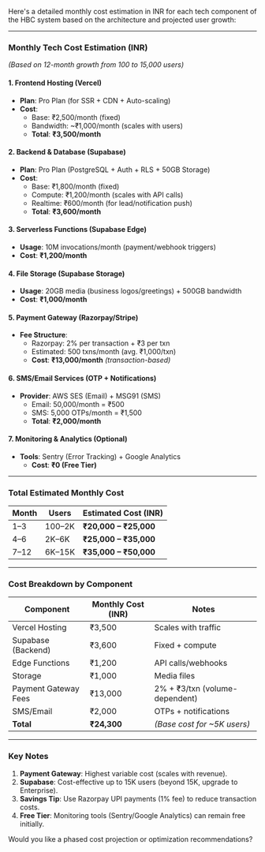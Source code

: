 Here's a detailed monthly cost estimation in INR for each tech component of the HBC system based on the architecture and projected user growth:

---

### **Monthly Tech Cost Estimation (INR)**  
*(Based on 12-month growth from 100 to 15,000 users)*  

#### **1. Frontend Hosting (Vercel)**
- **Plan**: Pro Plan (for SSR + CDN + Auto-scaling)  
- **Cost**:  
  - Base: ₹2,500/month (fixed)  
  - Bandwidth: ~₹1,000/month (scales with users)  
  - **Total**: **₹3,500/month**  

#### **2. Backend & Database (Supabase)**
- **Plan**: Pro Plan (PostgreSQL + Auth + RLS + 50GB Storage)  
- **Cost**:  
  - Base: ₹1,800/month (fixed)  
  - Compute: ₹1,200/month (scales with API calls)  
  - Realtime: ₹600/month (for lead/notification push)  
  - **Total**: **₹3,600/month**  

#### **3. Serverless Functions (Supabase Edge)**
- **Usage**: 10M invocations/month (payment/webhook triggers)  
- **Cost**: **₹1,200/month**  

#### **4. File Storage (Supabase Storage)**
- **Usage**: 20GB media (business logos/greetings) + 500GB bandwidth  
- **Cost**: **₹1,000/month**  

#### **5. Payment Gateway (Razorpay/Stripe)**
- **Fee Structure**:  
  - Razorpay: 2% per transaction + ₹3 per txn  
  - Estimated: 500 txns/month (avg. ₹1,000/txn)  
  - **Cost**: **₹13,000/month** *(transaction-based)*  

#### **6. SMS/Email Services (OTP + Notifications)**
- **Provider**: AWS SES (Email) + MSG91 (SMS)  
  - Email: 50,000/month = ₹500  
  - SMS: 5,000 OTPs/month = ₹1,500  
  - **Total**: **₹2,000/month**  

#### **7. Monitoring & Analytics (Optional)**
- **Tools**: Sentry (Error Tracking) + Google Analytics  
  - **Cost**: **₹0 (Free Tier)**  

---

### **Total Estimated Monthly Cost**  
| Month  | Users  | Estimated Cost (INR) |  
|--------|--------|----------------------|  
| 1–3    | 100–2K | **₹20,000 – ₹25,000** |  
| 4–6    | 2K–6K  | **₹25,000 – ₹35,000** |  
| 7–12   | 6K–15K | **₹35,000 – ₹50,000** |  

---

### **Cost Breakdown by Component**  
| Component               | Monthly Cost (INR) | Notes                               |  
|-------------------------|--------------------|-------------------------------------|  
| Vercel Hosting          | ₹3,500             | Scales with traffic                 |  
| Supabase (Backend)      | ₹3,600             | Fixed + compute                     |  
| Edge Functions          | ₹1,200             | API calls/webhooks                  |  
| Storage                 | ₹1,000             | Media files                         |  
| Payment Gateway Fees    | ₹13,000            | 2% + ₹3/txn (volume-dependent)      |  
| SMS/Email               | ₹2,000             | OTPs + notifications                |  
| **Total**              | **₹24,300**        | *(Base cost for ~5K users)*         |  

---

### **Key Notes**  
1. **Payment Gateway**: Highest variable cost (scales with revenue).  
2. **Supabase**: Cost-effective up to 15K users (beyond 15K, upgrade to Enterprise).  
3. **Savings Tip**: Use Razorpay UPI payments (1% fee) to reduce transaction costs.  
4. **Free Tier**: Monitoring tools (Sentry/Google Analytics) can remain free initially.  

Would you like a phased cost projection or optimization recommendations?